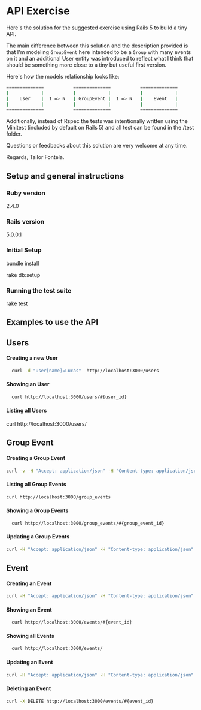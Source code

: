 # API Exercise

Here's the solution for the suggested exercise using Rails 5 to build a tiny API.

The main difference between this solution and the description provided is that I'm modeling `GroupEvent` here intended to be a `Group` with many events on it and an additional User entity was introduced to reflect what I think that should be something more close to a tiny but useful first version.

Here's how the models relationship looks like:

```bash
==============           ==============           ==============
|            |           |            |           |            |
|    User    |  1 => N   | GroupEvent |  1 => N   |    Event   |
|            |           |            |           |            |
==============           ==============           ==============
```

Additionally, instead of Rspec the tests was intentionally written using the Minitest (included by default on Rails 5) and all test can be found in the /test folder.

Questions or feedbacks about this solution are very welcome at any time.

Regards,
Tailor Fontela.


## Setup and general instructions

### Ruby version
2.4.0

### Rails version
5.0.0.1

### Initial Setup
bundle install

rake db:setup


### Running the test suite
rake test


## Examples to use the API

## Users

#### Creating a new User
```bash
  curl -d "user[name]=Lucas"  http://localhost:3000/users
```

#### Showing an User
```bash
  curl http://localhost:3000/users/#{user_id}
```

#### Listing all Users
curl http://localhost:3000/users/


## Group Event

#### Creating a Group Event
```bash
curl -v -H "Accept: application/json" -H "Content-type: application/json" -X POST -d ' {"group_event":{"title":"Canada Trip","days_duration":"20", "user_id":"1"}}' http://localhost:3000/group_events
```

#### Listing all Group Events
```bash
curl http://localhost:3000/group_events
```

#### Showing a Group Events
```bash
  curl http://localhost:3000/group_events/#{group_event_id}
```

#### Updating a Group Events
```bash
curl -H "Accept: application/json" -H "Content-type: application/json" -d '{"group_event":{"title":"Brazil Trip"}}' -X PATCH http://localhost:3000/group_events/#{group_event_id}
```


## Event

#### Creating an Event
```bash
curl -H "Accept: application/json" -H "Content-type: application/json" -d ' {"event":{"name":"Passport","description":"renew the passport", "location":"São Paulo", "start_date":"10-10-2016", "end_date":"12-10-2016", "group_event_id": "1"}}' http://localhost:3000/events
```

#### Showing an Event
```bash
  curl http://localhost:3000/events/#{event_id}
```

#### Showing all Events
```bash
  curl http://localhost:3000/events/
```

#### Updating an Event
```bash
curl -H "Accept: application/json" -H "Content-type: application/json" -d '{"event":{"name":"bubble fish"}}' -X PATCH http://localhost:3000/events/#{event_id}
```

#### Deleting an Event
```bash
curl -X DELETE http://localhost:3000/events/#{event_id}
```
